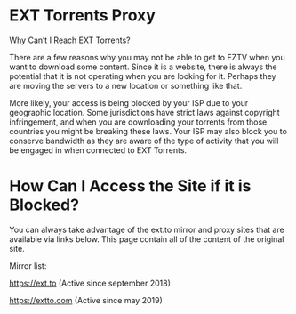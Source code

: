 # EXT Torrents Proxy

Why Can’t I Reach EXT Torrents?

There are a few reasons why you may not be able to get to EZTV when you want to download some content. Since it is a website, there is always the potential that it is not operating when you are looking for it. Perhaps they are moving the servers to a new location or something like that.

More likely, your access is being blocked by your ISP due to your geographic location. Some jurisdictions have strict laws against copyright infringement, and when you are downloading your torrents from those countries you might be breaking these laws. Your ISP may also block you to conserve bandwidth as they are aware of the type of activity that you will be engaged in when connected to EXT Torrents.

# How Can I Access the Site if it is Blocked?

You can always take advantage of the ext.to mirror and proxy sites that are available via links below. This page contain all of the content of the original site.

Mirror list:

https://ext.to (Active since september 2018)

https://extto.com (Active since may 2019)

